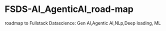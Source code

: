 # FSDS-AI_AgenticAI_road-map
roadmap to Fullstack Datascience: Gen AI,Agentic AI,NLp,Deep loading, ML
